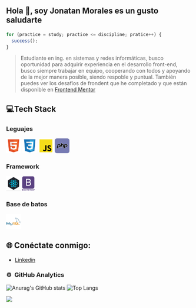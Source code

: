 ## **Hola 👋, soy Jonatan Morales es un gusto saludarte**

```js
for (practice = study; practice <= discipline; pratice++) {
  success();
}
```

> Estudiante en ing. en sistemas y redes informáticas, busco oportunidad para adquirir experiencia en el desarrollo front-end, busco siempre trabajar en equipo, cooperando con todos y apoyando de la mejor manera posible, siendo respoble y puntual. También puedes ver los desafíos de frondent que he completado y que están disponible en [Frontend Mentor](https://www.frontendmentor.io/profile/DevJonatanMorales)

## 💻Tech Stack

### Leguajes

[<img src="./img/html_icon.svg" alt="HTML5" width="40" height="40"/>](#)
[<img src="./img/css_icon.svg" alt="CSS3" width="40" height="40"/>](#)
[<img src="./img/js_icon.svg" alt="Javascript" width="40" height="40"/>](#)
[<img src="./img/php_icon.svg" alt="PHP" width="40" height="40"/>](#)

### Framework

[<img src="./img/react_icon.png" alt="React" background-color="#FFF" width="40" height="40"/>](#)[<img src="./img/bootstrap_icon.svg" alt="Bootstrap" background-color="#FFF" width="40" height="40"/>](#)

### Base de batos

[<img src="./img/mysql_icon.png" alt="MySql" width="40" height="40"/>](#)

## 🌐 Conéctate conmigo:

- [Linkedin](https://www.linkedin.com/in/jonatan-morales-7b4617232/)

### ⚙️ &nbsp;GitHub Analytics
![Anurag's GitHub stats](https://github-readme-stats.vercel.app/api?username=DevJonatanMorales&show_icons=true&theme=onedark)
![Top Langs](https://github-readme-stats.vercel.app/api/top-langs/?username=DevJonatanMorales&layout=compact&theme=onedark)

[![](https://visitcount.itsvg.in/api?id=DevJonatanMorales&theme=onedark)](https://visitcount.itsvg.in)
